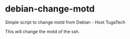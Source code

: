 # debian-change-motd
Simple script to change motd from Debian - Host TugaTech

This will change the motd of the ssh.
